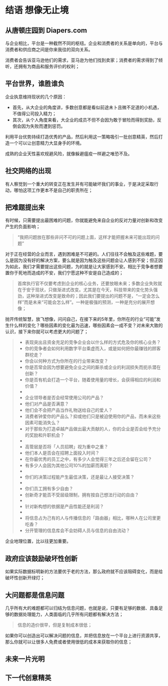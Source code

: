 # 结语 想像无止境

## 从唐顿庄园到 Diapers.com
与企业相比，平台是一种截然不同的枢纽。企业和消费者的关系是单向的，平台与消费者和供应商之间是你来我往的双向关系。

消费者会告诉亚马逊他们的需求，亚马逊为他们找到卖家；消费者的需求得到了倾听，还拥有为商品和服务评价的权利；

## 平台世界，谁胜谁负
企业执意维持现状的几个原因：
* 首先，从大企业的角度讲，多数创意都是看似前途未卜且微不足道的小机遇，不值得公司投入精力；
* 其次，从个人角度来看，大企业的成员不但不会因为敢于冒险而得到奖励，反倒会因为失败而遭到惩罚。

利用平台优势持续打造优秀的产品，然后利用这一策略吸引一批创意精英，然后打造一个可以让创意精力大显身手的环境。

成熟的企业天性喜欢规避风险，就像躲避瘟疫一样避之唯恐不及。

## 社交网络的出现
有人察觉到一个重大的转变正在发生并有可能破坏我们的事业，于是决定采取行动，哪怕这项工作更本不是自己的职责所在；

## 把难题提出来

有时候，只需要提出最困难的问题，你就能避免来自企业的反对力量对创新和改变产生的负面影响；

> “我把问题放在那些非问不可的问题上面，这样才能把握未来可能出现的问题”

对于正在经营的企业而言，遇到困难是不可避的。人们往往不会触及这些难题，要么是因为没有好的解决方案，要么就是因为触及这些问题会让人感到不安；但正因为如此，我们才需要提出这些问题，为的就是让大家感到不安。相比于竞争者想要置你于死地而造成的不安，我们宁愿这种不安是自己造成的；

> 首席执行官不仅要考虑到企业的核心业务，还要放眼未来；多数企业失败就在于安于现状，只做渐进式改变。尤其是在今天，科技带来的变化势头强劲，这种渐进式改变是致命的；因此我们要提出的问题不是，“一定会怎么样”而是未来“可能会怎么样”。一种是极强的预测，一种是充分的展开想像；

抛开传统智慧，放飞想像，问问自己，在接下来的5年里，你所在的行业“可能”发生什么样的变化？哪些因素的变化最为迅速，哪些因素会一成不变？对未来大致的认识，接下来你就可以考虑更大的问题了；

> * 表现突出且资金充足的竞争企业会以什么样的方式危及你的核心业务？
> * 你的竞争者会如何利用数字平台乘虚而入，或是如何把你最赚钱的顾客群挖走？
> * 你会以何种方式为你所在的行业带来改变？
> * 你是否常会因为想要避免企业之间的厮杀或企业的利润损失而扼杀潜在创新？
> * 你是否有机会打造一个平台，随着使用量的增长，会获得相应的利润和价值？
> *
> * 企业领导者是否会经常使用公司的产品？
> * 他们对产品是否满意？
> * 他们会不会把产品当作礼物送给自己的爱人？
> * 消费者钟爱你的产品么？抑或他们只是被迫使用你的产品，而未来这些因素可能消失么？
> * 对于那些为打造卓越产品做出最大贡献的人，你的企业是否会给予充分的奖励和升职机会？
> *
> * 高管层是否将「人员招聘」视为重中之重？
> * 他们本人是否会在招聘上面投入时间？
> * 在你最优秀的员工之中，有多少人会觉得三年之后还会留在公司？
> * 有多少人会因为其他公司10%的加薪而离职？
> *
> * 你们的决策过程能产生最佳决策，还是最让人接受决策？
> *
> * 你们员工拥有多少自由？
> * 创新奇才能否不受层级限制，拥有按自己想法行动的自由？
> *
> * 针对新构想的依据是产品性能还是利润？
> *
> * 将信息占为己有的人与传播信息的「路由器」相比，哪种人在公司里更吃香？
> * 分开管理的信息库会不会妨碍人员与信息的自由流动？

企业地理位置，比以往更加重要。

## 政府应该鼓励破坏性创新
如果实际数据标明新的方法要优于老的方法，那么政府就不应该阻碍变化，而是给破坏性创新开绿灯；

## 大问题都是信息问题
几乎所有大的难题都可以归结为信息问题，也就是说，只要有足够的数据、具备足够的数据处理能力，人类面临的几乎所有问题都有解决方法；

> 信息的造价很早，但是复制成本很低；

如果你可以创造出可以解决问题的信息，并把信息放在一个平台上进行资源共享，那么你就可以让很多人免费或者使用很低的成本来获取你的信息；

## 未来一片光明

## 下一代创意精英
